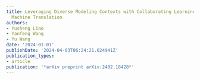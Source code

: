 ```yaml
---
title: Leveraging Diverse Modeling Contexts with Collaborating Learning for Neural
  Machine Translation
authors:
- Yusheng Liao
- Yanfeng Wang
- Yu Wang
date: '2024-01-01'
publishDate: '2024-04-03T06:24:21.024941Z'
publication_types:
- article
publication: '*arXiv preprint arXiv:2402.18428*'
---
```

